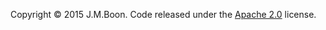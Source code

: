 Copyright ©  2015 J.M.Boon. Code released under the [Apache 2.0](http://92.67.39.201/LICENSE-2.0.txt) license.

